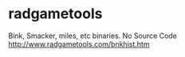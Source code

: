 # radgametools
Bink, Smacker, miles, etc binaries. No Source Code
http://www.radgametools.com/bnkhist.htm
